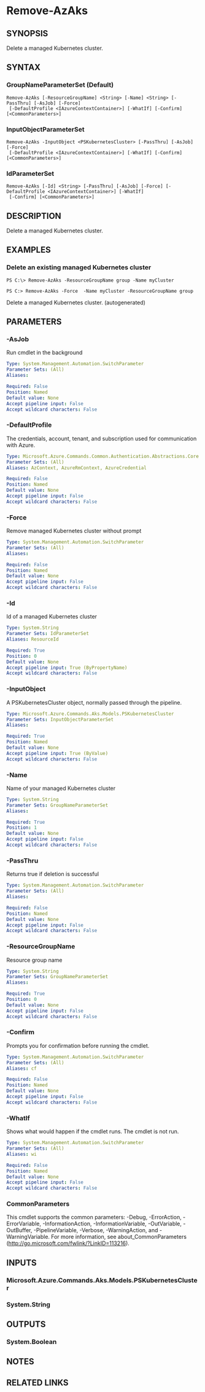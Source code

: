 ﻿---
external help file: Microsoft.Azure.PowerShell.Cmdlets.Aks.dll-Help.xml
Module Name: Az.Aks
online version: https://docs.microsoft.com/en-us/powershell/module/az.aks/remove-azaks
schema: 2.0.0
---

# Remove-AzAks

## SYNOPSIS
Delete a managed Kubernetes cluster.

## SYNTAX

### GroupNameParameterSet (Default)
```
Remove-AzAks [-ResourceGroupName] <String> [-Name] <String> [-PassThru] [-AsJob] [-Force]
 [-DefaultProfile <IAzureContextContainer>] [-WhatIf] [-Confirm] [<CommonParameters>]
```

### InputObjectParameterSet
```
Remove-AzAks -InputObject <PSKubernetesCluster> [-PassThru] [-AsJob] [-Force]
 [-DefaultProfile <IAzureContextContainer>] [-WhatIf] [-Confirm] [<CommonParameters>]
```

### IdParameterSet
```
Remove-AzAks [-Id] <String> [-PassThru] [-AsJob] [-Force] [-DefaultProfile <IAzureContextContainer>] [-WhatIf]
 [-Confirm] [<CommonParameters>]
```

## DESCRIPTION
Delete a managed Kubernetes cluster.

## EXAMPLES

### Delete an existing managed Kubernetes cluster
```
PS C:\> Remove-AzAks -ResourceGroupName group -Name myCluster
```

```
PS C:> Remove-AzAks -Force  -Name myCluster -ResourceGroupName group
```

Delete a managed Kubernetes cluster. (autogenerated)

## PARAMETERS

### -AsJob
Run cmdlet in the background

```yaml
Type: System.Management.Automation.SwitchParameter
Parameter Sets: (All)
Aliases:

Required: False
Position: Named
Default value: None
Accept pipeline input: False
Accept wildcard characters: False
```

### -DefaultProfile
The credentials, account, tenant, and subscription used for communication with Azure.

```yaml
Type: Microsoft.Azure.Commands.Common.Authentication.Abstractions.Core.IAzureContextContainer
Parameter Sets: (All)
Aliases: AzContext, AzureRmContext, AzureCredential

Required: False
Position: Named
Default value: None
Accept pipeline input: False
Accept wildcard characters: False
```

### -Force
Remove managed Kubernetes cluster without prompt

```yaml
Type: System.Management.Automation.SwitchParameter
Parameter Sets: (All)
Aliases:

Required: False
Position: Named
Default value: None
Accept pipeline input: False
Accept wildcard characters: False
```

### -Id
Id of a managed Kubernetes cluster

```yaml
Type: System.String
Parameter Sets: IdParameterSet
Aliases: ResourceId

Required: True
Position: 0
Default value: None
Accept pipeline input: True (ByPropertyName)
Accept wildcard characters: False
```

### -InputObject
A PSKubernetesCluster object, normally passed through the pipeline.

```yaml
Type: Microsoft.Azure.Commands.Aks.Models.PSKubernetesCluster
Parameter Sets: InputObjectParameterSet
Aliases:

Required: True
Position: Named
Default value: None
Accept pipeline input: True (ByValue)
Accept wildcard characters: False
```

### -Name
Name of your managed Kubernetes cluster

```yaml
Type: System.String
Parameter Sets: GroupNameParameterSet
Aliases:

Required: True
Position: 1
Default value: None
Accept pipeline input: False
Accept wildcard characters: False
```

### -PassThru
Returns true if deletion is successful

```yaml
Type: System.Management.Automation.SwitchParameter
Parameter Sets: (All)
Aliases:

Required: False
Position: Named
Default value: None
Accept pipeline input: False
Accept wildcard characters: False
```

### -ResourceGroupName
Resource group name

```yaml
Type: System.String
Parameter Sets: GroupNameParameterSet
Aliases:

Required: True
Position: 0
Default value: None
Accept pipeline input: False
Accept wildcard characters: False
```

### -Confirm
Prompts you for confirmation before running the cmdlet.

```yaml
Type: System.Management.Automation.SwitchParameter
Parameter Sets: (All)
Aliases: cf

Required: False
Position: Named
Default value: None
Accept pipeline input: False
Accept wildcard characters: False
```

### -WhatIf
Shows what would happen if the cmdlet runs.
The cmdlet is not run.

```yaml
Type: System.Management.Automation.SwitchParameter
Parameter Sets: (All)
Aliases: wi

Required: False
Position: Named
Default value: None
Accept pipeline input: False
Accept wildcard characters: False
```

### CommonParameters
This cmdlet supports the common parameters: -Debug, -ErrorAction, -ErrorVariable, -InformationAction, -InformationVariable, -OutVariable, -OutBuffer, -PipelineVariable, -Verbose, -WarningAction, and -WarningVariable. For more information, see about_CommonParameters (http://go.microsoft.com/fwlink/?LinkID=113216).

## INPUTS

### Microsoft.Azure.Commands.Aks.Models.PSKubernetesCluster

### System.String

## OUTPUTS

### System.Boolean

## NOTES

## RELATED LINKS
